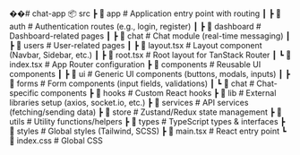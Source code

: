 ��#   c h a t - a p p 
 
 📦 src
 ┣ 📂 app               # Application entry point with routing
 ┃ ┣ 📂 auth           # Authentication routes (e.g., login, register)
 ┃ ┣ 📂 dashboard      # Dashboard-related pages
 ┃ ┣ 📂 chat           # Chat module (real-time messaging)
 ┃ ┣ 📂 users          # User-related pages
 ┃ ┣ 📜 layout.tsx     # Layout component (Navbar, Sidebar, etc.)
 ┃ ┣ 📜 root.tsx       # Root layout for TanStack Router
 ┃ ┗ 📜 index.tsx      # App Router configuration
 ┣ 📂 components       # Reusable UI components
 ┃ ┣ 📂 ui             # Generic UI components (buttons, modals, inputs)
 ┃ ┣ 📂 forms          # Form components (input fields, validations)
 ┃ ┗ 📂 chat           # Chat-specific components
 ┣ 📂 hooks            # Custom React hooks
 ┣ 📂 lib              # External libraries setup (axios, socket.io, etc.)
 ┣ 📂 services         # API services (fetching/sending data)
 ┣ 📂 store            # Zustand/Redux state management
 ┣ 📂 utils            # Utility functions/helpers
 ┣ 📂 types            # TypeScript types & interfaces
 ┣ 📂 styles           # Global styles (Tailwind, SCSS)
 ┣ 📜 main.tsx         # React entry point
 ┗ 📜 index.css        # Global CSS
